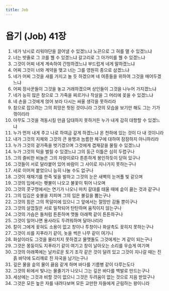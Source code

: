 ```yaml
---
title: Job
---
```


# 욥기 (Job) 41장
1. 네가 낚시로 리워야단을 끌어낼 수 있겠느냐 노끈으로 그 혀를 맬 수 있겠느냐
1. 너는 밧줄로 그 코를 꿸 수 있겠느냐 갈고리로 그 아가미를 꿸 수 있겠느냐
1. 그것이 어찌 네게 계속하여 간청하겠느냐 부드럽게 네게 말하겠느냐
1. 어찌 그것이 너와 계약을 맺고 너는 그를 영원히 종으로 삼겠느냐
1. 네가 어찌 그것을 새를 가지고 놀 듯 하겠으며 네 여종들을 위하여 그것을 매어두겠느냐
1. 어찌 장사꾼들이 그것을 놓고 거래하겠으며 상인들이 그것을 나누어 가지겠느냐
1. 네가 능히 많은 창으로 그 가죽을 찌르거나 작살을 그 머리에 꽂을 수 있겠느냐
1. 네 손을 그것에게 얹어 보라 다시는 싸울 생각을 못하리라
1. 참으로 잡으려는 그의 희망은 헛된 것이니라 그것의 모습을 보기만 해도 그는 기가 꺾이리라
1. 아무도 그것을 격동시킬 만큼 담대하지 못하거든 누가 내게 감히 대항할 수 있겠느냐
1. 누가 먼저 내게 주고 나로 하여금 갚게 하겠느냐 온 천하에 있는 것이 다 내 것이니라
1. 내가 그것의 지체와 그것의 큰 용맹과 늠름한 체구에 대하여 잠잠하지 아니하리라
1. 누가 그것의 겉가죽을 벗기겠으며 그것에게 겹재갈을 물릴 수 있겠느냐
1. 누가 그것의 턱을 벌릴 수 있겠느냐 그의 둥근 이틀은 심히 두렵구나
1. 그의 즐비한 비늘은 그의 자랑이로다 튼튼하게 봉인하듯이 닫혀 있구나
1. 그것들이 서로 달라붙어 있어 바람이 그 사이로 지나가지 못하는구나
1. 서로 이어져 붙었으니 능히 나눌 수도 없구나
1. 그것이 재채기를 한즉 빛을 발하고 그것의 눈은 새벽의 눈꺼풀 빛 같으며
1. 그것의 입에서는 횃불이 나오고 불꽃이 튀어 나오며
1. 그것의 콧구멍에서는 연기가 나오니 마치 갈대를 태울 때에 솥이 끓는 것과 같구나
1. 그의 입김은 숯불을 지피며 그의 입은 불길을 뿜는구나
1. 그것의 힘은 그의 목덜미에 있으니 그 앞에서는 절망만 감돌 뿐이구나
1. 그것의 살껍질은 서로 밀착되어 탄탄하며 움직이지 않는구나
1. 그것의 가슴은 돌처럼 튼튼하며 맷돌 아래짝 같이 튼튼하구나
1. 그것이 일어나면 용사라도 두려워하며 달아나리라
1. 칼이 그에게 꽂혀도 소용이 없고 창이나 투창이나 화살촉도 꽂히지 못하는구나
1. 그것이 쇠를 지푸라기 같이, 놋을 썩은 나무 같이 여기니
1. 화살이라도 그것을 물리치지 못하겠고 물맷돌도 그것에게는 겨 같이 되는구나
1. 그것은 몽둥이도 지푸라기 같이 여기고 창이 날아오는 소리를 우습게 여기며
1. 그것의 아래쪽에는 날카로운 토기 조각 같은 것이 달려 있고 그것이 지나갈 때는 진흙 바닥에 도리깨로 친 자국을 남기는구나
1. 깊은 물을 솥의 물이 끓음 같게 하며 바다를 기름병 같이 다루는도다
1. 그것의 뒤에서 빛나는 물줄기가 나오니 그는 깊은 바다를 백발로 만드는구나
1. 세상에는 그것과 비할 것이 없으니 그것은 두려움이 없는 것으로 지음 받았구나
1. 그것은 모든 높은 자를 내려다보며 모든 교만한 자들에게 군림하는 왕이니라